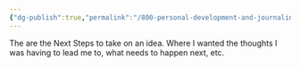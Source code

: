 ```yaml
---
{"dg-publish":true,"permalink":"/800-personal-development-and-journaling/810-hermit-gaming/games-in-play/esteomund-worldbuilding/next-steps/"}
---
```


The are the Next Steps to take on an idea.  Where I wanted the thoughts I was having to lead me to, what needs to happen next, etc.